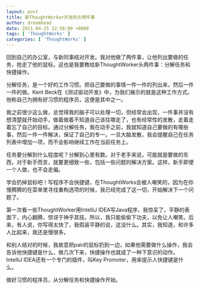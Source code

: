 ```yaml
---
layout: post
title: 新ThoughtWorker开发的头两件事
author: dreamhead
date: 2011-04-25 22:58:00 +0800
tags: [ 'ThoughtWorks' ]
categories: [ 'ThoughtWorks' ]
---
```


回到自己的办公室，与新同事结对开发。我对他做了两件事，让他列出要做的任务，抢走了他的鼠标。这也是我要教给新ThoughtWorker头两件事：分解任务和快捷操作。

分解任务，是一个好的工作习惯。把自己要做的事情一件一件的列出来，然后一件一件的做。Kent Beck在《测试驱动开发》中，为我们展示的就是这种工作方式。他称自己为拥有好习惯的程序员，这便是其中之一。

我之前很少这么做，总觉得我的脑子可以处理一切，但经常会出现，一件事并没有想清楚就开始动手，做着做着不知道自己该往哪走了，也有经常性的发散，走着走着忘了自己的目标。通过分解任务，我在动手之前，我就知道自己要做的有哪些事，然后一件一件解决，保证了自己的专一。一旦大脑发散，我会提醒自己在任务列表中增加一项，而不会影响继续工作在当前任务上。

任务要分解到什么程度呢？分解到心里有数。对于老手来说，可能就是要做的东西，对于新手而言，就要更细致一些，包括一些问题的解决方案。这样，新手即便一个人做，也不会走偏。

学会扔掉鼠标吧！写程序不会快捷键，在ThoughtWorks会被人嘲笑的，因为在你慢腾腾的在菜单里寻找重构选项的时候，我已经完成了这一切，开始解决下一个问题了。

第一次看一些ThoughtWorker用IntelliJ IDEA写Java程序，我惊呆了，平静的表面下，内心翻腾，惊讶于神乎其技。所以，我只能偷偷下功夫，以免让人嘲笑。后来，有人说，你写得太快了，我假装平静的说，这没什么。其实，我知道，和许多人比起来，我还是慢很多。

和别人结对的时候，我故意把pair的鼠标扔到一边，如果他需要做什么操作，我会告诉他快捷键是什么，做几次下来，快捷操作也就成了一种下意识的动作。IntelliJ IDEA还有一个专门的插件，叫Key Promoter，用来提示人快捷键是什么。

做好习惯的程序员，从分解任务和快捷操作开始。


